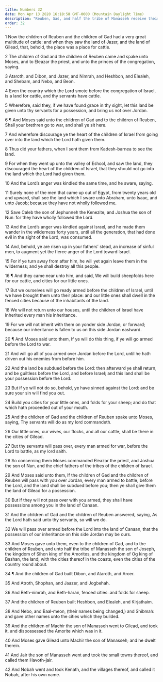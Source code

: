 ```yaml
---
title: Numbers 32
date: Mon Apr 13 2020 16:18:58 GMT-0600 (Mountain Daylight Time)
description: "Reuben, Gad, and half the tribe of Manasseh receive their inheritances east of the Jordan—They covenant to join other tribes in conquering Canaan."
order: 32
---
```


1 Now the children of Reuben and the children of Gad had a very great multitude of cattle: and when they saw the land of Jazer, and the land of Gilead, that, behold, the place was a place for cattle.

2 The children of Gad and the children of Reuben came and spake unto Moses, and to Eleazar the priest, and unto the princes of the congregation, saying.

3 Ataroth, and Dibon, and Jazer, and Nimrah, and Heshbon, and Elealeh, and Shebam, and Nebo, and Beon.

4 Even the country which the Lord smote before the congregation of Israel, is a land for cattle, and thy servants have cattle.

5 Wherefore, said they, if we have found grace in thy sight, let this land be given unto thy servants for a possession, and bring us not over Jordan.

6 ¶ And Moses said unto the children of Gad and to the children of Reuben, Shall your brethren go to war, and shall ye sit here.

7 And wherefore discourage ye the heart of the children of Israel from going over into the land which the Lord hath given them.

8 Thus did your fathers, when I sent them from Kadesh-barnea to see the land.

9 For when they went up unto the valley of Eshcol, and saw the land, they discouraged the heart of the children of Israel, that they should not go into the land which the Lord had given them.

10 And the Lord’s anger was kindled the same time, and he sware, saying.

11 Surely none of the men that came up out of Egypt, from twenty years old and upward, shall see the land which I sware unto Abraham, unto Isaac, and unto Jacob; because they have not wholly followed me.

12 Save Caleb the son of Jephunneh the Kenezite, and Joshua the son of Nun: for they have wholly followed the Lord.

13 And the Lord’s anger was kindled against Israel, and he made them wander in the wilderness forty years, until all the generation, that had done evil in the sight of the Lord, was consumed.

14 And, behold, ye are risen up in your fathers’ stead, an increase of sinful men, to augment yet the fierce anger of the Lord toward Israel.

15 For if ye turn away from after him, he will yet again leave them in the wilderness; and ye shall destroy all this people.

16 ¶ And they came near unto him, and said, We will build sheepfolds here for our cattle, and cities for our little ones.

17 But we ourselves will go ready armed before the children of Israel, until we have brought them unto their place: and our little ones shall dwell in the fenced cities because of the inhabitants of the land.

18 We will not return unto our houses, until the children of Israel have inherited every man his inheritance.

19 For we will not inherit with them on yonder side Jordan, or forward; because our inheritance is fallen to us on this side Jordan eastward.

20 ¶ And Moses said unto them, If ye will do this thing, if ye will go armed before the Lord to war.

21 And will go all of you armed over Jordan before the Lord, until he hath driven out his enemies from before him.

22 And the land be subdued before the Lord: then afterward ye shall return, and be guiltless before the Lord, and before Israel; and this land shall be your possession before the Lord.

23 But if ye will not do so, behold, ye have sinned against the Lord: and be sure your sin will find you out.

24 Build you cities for your little ones, and folds for your sheep; and do that which hath proceeded out of your mouth.

25 And the children of Gad and the children of Reuben spake unto Moses, saying, Thy servants will do as my lord commandeth.

26 Our little ones, our wives, our flocks, and all our cattle, shall be there in the cities of Gilead.

27 But thy servants will pass over, every man armed for war, before the Lord to battle, as my lord saith.

28 So concerning them Moses commanded Eleazar the priest, and Joshua the son of Nun, and the chief fathers of the tribes of the children of Israel.

29 And Moses said unto them, If the children of Gad and the children of Reuben will pass with you over Jordan, every man armed to battle, before the Lord, and the land shall be subdued before you; then ye shall give them the land of Gilead for a possession.

30 But if they will not pass over with you armed, they shall have possessions among you in the land of Canaan.

31 And the children of Gad and the children of Reuben answered, saying, As the Lord hath said unto thy servants, so will we do.

32 We will pass over armed before the Lord into the land of Canaan, that the possession of our inheritance on this side Jordan may be ours.

33 And Moses gave unto them, even to the children of Gad, and to the children of Reuben, and unto half the tribe of Manasseh the son of Joseph, the kingdom of Sihon king of the Amorites, and the kingdom of Og king of Bashan, the land, with the cities thereof in the coasts, even the cities of the country round about.

34 ¶ And the children of Gad built Dibon, and Ataroth, and Aroer.

35 And Atroth, Shophan, and Jaazer, and Jogbehah.

36 And Beth-nimrah, and Beth-haran, fenced cities: and folds for sheep.

37 And the children of Reuben built Heshbon, and Elealeh, and Kirjathaim.

38 And Nebo, and Baal-meon, (their names being changed,) and Shibmah: and gave other names unto the cities which they builded.

39 And the children of Machir the son of Manasseh went to Gilead, and took it, and dispossessed the Amorite which was in it.

40 And Moses gave Gilead unto Machir the son of Manasseh; and he dwelt therein.

41 And Jair the son of Manasseh went and took the small towns thereof, and called them Havoth-jair.

42 And Nobah went and took Kenath, and the villages thereof, and called it Nobah, after his own name.
